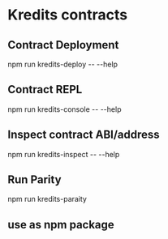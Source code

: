# Kredits contracts


## Contract Deployment

npm run kredits-deploy -- --help

## Contract REPL

npm run kredits-console -- --help


## Inspect contract ABI/address

npm run kredits-inspect -- --help


## Run Parity 

npm run kredits-paraity 


## use as npm package


